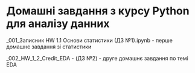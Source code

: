 # Домашні завдання з курсу Python для аналізу данних

_001_Записник HW 1.1 Основи статистики (ДЗ №1).ipynb - перше домашнє завдання зі статистики

_002_HW_1_2_Credit_EDA -  (ДЗ №2) - друге домашнє завдання по темі EDA
